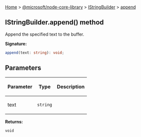 [Home](./index) &gt; [@microsoft/node-core-library](./node-core-library.md) &gt; [IStringBuilder](./node-core-library.istringbuilder.md) &gt; [append](./node-core-library.istringbuilder.append.md)

## IStringBuilder.append() method

Append the specified text to the buffer.

<b>Signature:</b>

```typescript
append(text: string): void;
```

## Parameters

|  <p>Parameter</p> | <p>Type</p> | <p>Description</p> |
|  --- | --- | --- |
|  <p>text</p> | <p>`string`</p> |  |

<b>Returns:</b>

`void`

